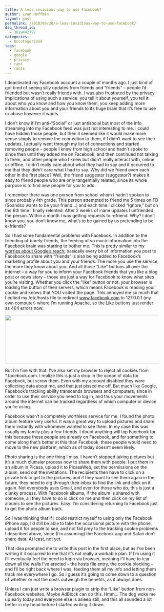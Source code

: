 ```yaml
---
title: A less insidious way to use Facebook?
author: Evan Hoffman
layout: post
permalink: /2010/08/28/a-less-insidious-way-to-use-facebook/
dsq_thread_id:
  - 3019442797
categories:
  - Uncategorized
tags:
  - facebook
  - google
  - privacy
  - rant
  - rants
---
```

I deactivated my Facebook account a couple of months ago. I just kind of got tired of seeing silly updates from friends and &#8220;friends&#8221; &#8211; people I&#8217;d friended but wasn&#8217;t really friends with. I was also frustrated by the privacy implications of using such a service: you tell it about yourself, you tell it about who you know and how you know them, you keep adding more information about you and your friends to its huge brain that it&#8217;s free to use or abuse however it wants.

I don&#8217;t know if I&#8217;m anti-&#8220;Social&#8221; or just antisocial but most of the info streaming into my Facebook feed was just not interesting to me. I could have hidden those people, but then it seemed like it would make more sense simply to remove the connection to them, if I didn&#8217;t want to see their updates. I actually went through my list of connections and started removing people &#8211; people I knew from high school and hadn&#8217;t spoke to since then until they added me on Facebook, and then continued not talking to them, and other people who I knew but didn&#8217;t really interact with, online or offline. I didn&#8217;t really care about what they had to say and it occurred to me that they didn&#8217;t care what I had to say. Why did we friend even each other in the first place? Well, the friend suggester (suggestor?) makes it easy to friend people who are only tangentially related, since its whole purpose is to find new people for you to add.

I remember there was one person from school whom I hadn&#8217;t spoken to since probably 4th grade. This person attempted to friend me 5 times on FB (Soandso wants to be your friend&#8230;) and each time I clicked &#8220;Ignore,&#8221; but on the 6th time I finally relented. After 2 weeks of inane updates I unfriended the person. Within a month I was getting requests to refriend. Why? I don&#8217;t know you, you don&#8217;t know me, what&#8217;s to be gained by us pretending to be e-friends?

So I had some fundamental problems with Facebook. In addition to the friending of barely-friends, the feeding of so much information into the Facebook brain was starting to bother me. This is pretty similar to my [worries about Google&#8217;s reach][1]; basically every bit of information you post to Facebook to share with &#8220;friends&#8221; is also being added to Facebook&#8217;s marketing profile about you and your friends. The more you use the service, the more they know about you. And all those &#8220;Like&#8221; buttons all over the internet &#8211; a way for you to inform your Facebook friends that you like a blog post or news story &#8211; those are just a way for Facebook to know what sites you&#8217;re visiting. Whether you click the &#8220;like&#8221; button or not, your browser is loading the button of their servers, which means Facebook is reading your cookie and knows that YOU visited the page. This annoyed me so much that I edited my /etc/hosts file to redirect www.facebook.com to 127.0.0.1 (my own computer) where I&#8217;m running Apache, so the Like buttons just render as 404 errors now:

[<img src="http://evanhoffman.com/evan/wp-content/uploads/2010/08/NotFound.png" alt="" title="NotFound" width="655" height="159" class="aligncenter size-full wp-image-580" />][2]

But I&#8217;m fine with that. I&#8217;ve also set my browser to reject all cookies from *.facebook.com. I realize this is just a drop in the ocean of data for Facebook, but screw them. Even with my account disabled they were collecting data about me, and that just pissed me off. But much like Google, Facebook&#8217;s tracking ability transcends browsers and computers, since in order to use their service you need to log in, and thus your movements around the internet can be tracked regardless of which computer or device you&#8217;re using.

Facebook wasn&#8217;t a completely worthless service for me. I found the photo album feature very useful. It was a great way to upload pictures and share them instantly with whomever wanted to see them. In my case this was usually my family plus a few friends. I doubt anything will top Facebook for this because these people are already on Facebook, and for something to come along that&#8217;s better at this than Facebook, these people would need to move to the new platform, which as of today doesn&#8217;t seem likely.

Photo sharing is the one thing I miss. I haven&#8217;t stopped taking pictures but it&#8217;s a much clumsier process now to share them with people. I put them in an album in Picasa, upload it to PicasaWeb, set the permissions on the album, send out the invitations. The recipients then have to click on a private link to get to the pictures, and if they want to see them again in the future, they need to dig through their inbox to find the link and click on it again. Not everybody uses Gmail, and even for those who do, this is just a clunky process. With Facebook albums, if the album is shared with someone, all they have to do is click on me and then click on my list of albums to see the pictures. Easy. I&#8217;m considering returning to Facebook just to get the photo album back.

So I was thinking that if I could restrict myself to using only the Facebook iPhone app, I&#8217;d still be able to take the occasional picture with the phone, upload it for people to see, and not fall prey to the tracking cookie problems I described above, since (I&#8217;m assuming) the Facebook app and Safari don&#8217;t share data. At least, not yet.

That idea prompted me to write this post in the first place, but as I&#8217;ve been writing it it occurred to me that it&#8217;s not really a workable plan. If I&#8217;m using it I&#8217;ll eventually feel the need to login via browser, meaning I&#8217;ll have to tear down all the walls I&#8217;ve erected &#8211; the hosts file entry, the cookie blocking &#8211; and I&#8217;ll be right back where I was, feeding them all my info and letting them track me everywhere I go. So I guess it&#8217;s going to come down to a question of whether or not the costs outweigh the benefits, as it always does.

Unless I can just write a browser plugin to strip the &#8220;Like&#8221; button from non-Facebook websites. Maybe AdBlock can do this. Hmm&#8230; The dog woke me up early today and everyone else is asleep still, and this all sounded a lot better in my head before I started writing it down.

 [1]: /evan/?p=515
 [2]: http://evanhoffman.com/evan/wp-content/uploads/2010/08/NotFound.png
